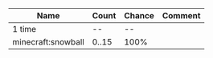 | Name               | Count | Chance | Comment |
| ------------------ | ----- | ------ | ------- |
| 1 time             |    -- |     -- |         |
| minecraft:snowball | 0..15 |   100% |         |